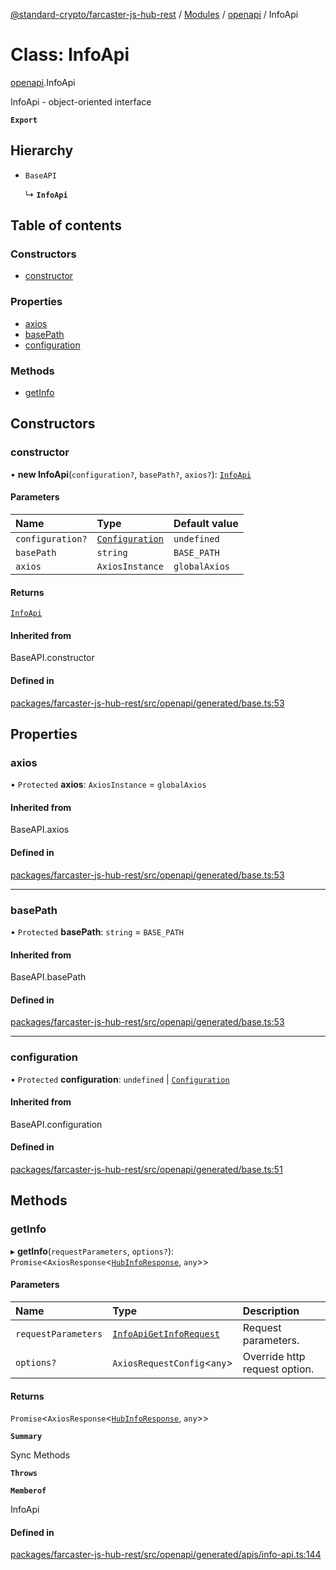 [@standard-crypto/farcaster-js-hub-rest](../README.md) / [Modules](../modules.md) / [openapi](../modules/openapi.md) / InfoApi

# Class: InfoApi

[openapi](../modules/openapi.md).InfoApi

InfoApi - object-oriented interface

**`Export`**

## Hierarchy

- `BaseAPI`

  ↳ **`InfoApi`**

## Table of contents

### Constructors

- [constructor](openapi.InfoApi.md#constructor)

### Properties

- [axios](openapi.InfoApi.md#axios)
- [basePath](openapi.InfoApi.md#basepath)
- [configuration](openapi.InfoApi.md#configuration)

### Methods

- [getInfo](openapi.InfoApi.md#getinfo)

## Constructors

### constructor

• **new InfoApi**(`configuration?`, `basePath?`, `axios?`): [`InfoApi`](openapi.InfoApi.md)

#### Parameters

| Name | Type | Default value |
| :------ | :------ | :------ |
| `configuration?` | [`Configuration`](openapi.Configuration.md) | `undefined` |
| `basePath` | `string` | `BASE_PATH` |
| `axios` | `AxiosInstance` | `globalAxios` |

#### Returns

[`InfoApi`](openapi.InfoApi.md)

#### Inherited from

BaseAPI.constructor

#### Defined in

[packages/farcaster-js-hub-rest/src/openapi/generated/base.ts:53](https://github.com/standard-crypto/farcaster-js/blob/main/packages/farcaster-js-hub-rest/src/openapi/generated/base.ts#L53)

## Properties

### axios

• `Protected` **axios**: `AxiosInstance` = `globalAxios`

#### Inherited from

BaseAPI.axios

#### Defined in

[packages/farcaster-js-hub-rest/src/openapi/generated/base.ts:53](https://github.com/standard-crypto/farcaster-js/blob/main/packages/farcaster-js-hub-rest/src/openapi/generated/base.ts#L53)

___

### basePath

• `Protected` **basePath**: `string` = `BASE_PATH`

#### Inherited from

BaseAPI.basePath

#### Defined in

[packages/farcaster-js-hub-rest/src/openapi/generated/base.ts:53](https://github.com/standard-crypto/farcaster-js/blob/main/packages/farcaster-js-hub-rest/src/openapi/generated/base.ts#L53)

___

### configuration

• `Protected` **configuration**: `undefined` \| [`Configuration`](openapi.Configuration.md)

#### Inherited from

BaseAPI.configuration

#### Defined in

[packages/farcaster-js-hub-rest/src/openapi/generated/base.ts:51](https://github.com/standard-crypto/farcaster-js/blob/main/packages/farcaster-js-hub-rest/src/openapi/generated/base.ts#L51)

## Methods

### getInfo

▸ **getInfo**(`requestParameters`, `options?`): `Promise`\<`AxiosResponse`\<[`HubInfoResponse`](../interfaces/openapi.HubInfoResponse.md), `any`\>\>

#### Parameters

| Name | Type | Description |
| :------ | :------ | :------ |
| `requestParameters` | [`InfoApiGetInfoRequest`](../interfaces/openapi.InfoApiGetInfoRequest.md) | Request parameters. |
| `options?` | `AxiosRequestConfig`\<`any`\> | Override http request option. |

#### Returns

`Promise`\<`AxiosResponse`\<[`HubInfoResponse`](../interfaces/openapi.HubInfoResponse.md), `any`\>\>

**`Summary`**

Sync Methods

**`Throws`**

**`Memberof`**

InfoApi

#### Defined in

[packages/farcaster-js-hub-rest/src/openapi/generated/apis/info-api.ts:144](https://github.com/standard-crypto/farcaster-js/blob/main/packages/farcaster-js-hub-rest/src/openapi/generated/apis/info-api.ts#L144)
